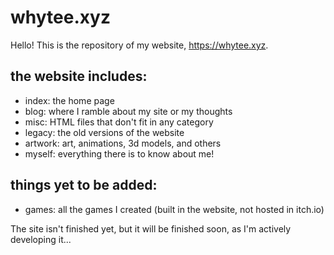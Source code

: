 # whytee.xyz
Hello! This is the repository of my website, https://whytee.xyz.

## the website includes:

- index: the home page
- blog: where I ramble about my site or my thoughts
- misc: HTML files that don't fit in any category
- legacy: the old versions of the website
- artwork: art, animations, 3d models, and others
- myself: everything there is to know about me!

## things yet to be added:
- games: all the games I created (built in the website, not hosted in itch.io)

The site isn't finished yet, but it will be finished soon, as I'm actively developing it...

